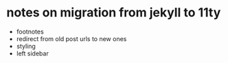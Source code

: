 # notes on migration from jekyll to 11ty

- footnotes
- redirect from old post urls to new ones
- styling
- left sidebar

